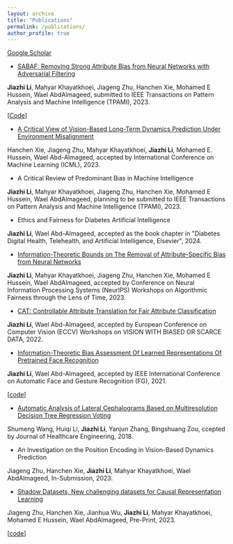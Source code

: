 ```yaml
---
layout: archive
title: "Publications"
permalink: /publications/
author_profile: true
---
```


<!-- {% if author.googlescholar %}
  You can also find my articles on <u><a href="{{author.googlescholar}}">my Google Scholar profile</a>.</u>
{% endif %}

{% include base_path %}

{% for post in site.publications reversed %}
  {% include archive-single.html %}
{% endfor %} -->


[Google Scholar](https://scholar.google.com/citations?user=lNs776QAAAAJ&hl=en)

<!-- A Rose by Any Other Name would not Smell as Sweet: Social Bias in Name Mistranslations -->
<!-- Sandra Sandoval, Jieyu Zhao, Marine Carpuat, and Hal Daume III. EMNLP 2023. -->

* [SABAF: Removing Strong Attribute Bias from Neural Networks with Adversarial Filtering](https://arxiv.org/abs/2311.07141)

 **Jiazhi Li**, Mahyar Khayatkhoei, Jiageng Zhu, Hanchen Xie, Mohamed E Hussein, Wael AbdAlmageed, submitted to IEEE Transactions on Pattern Analysis and Machine Intelligence (TPAMI), 2023.
 
 [[Code](https://github.com/jiazhi412/strong_attribute_bias)]

* [A Critical View of Vision-Based Long-Term Dynamics Prediction Under Environment Misalignment](https://proceedings.mlr.press/v202/xie23e.html)

 Hanchen Xie, Jiageng Zhu, Mahyar Khayatkhoei, **Jiazhi Li**, Mohamed E. Hussein, Wael Abd-Almageed, accepted by International Conference on Machine Learning (ICML), 2023.

* A Critical Review of Predominant Bias in Machine Intelligence

 **Jiazhi Li**, Mahyar Khayatkhoei, Jiageng Zhu, Hanchen Xie, Mohamed E Hussein, Wael AbdAlmageed, planning to be submitted to IEEE Transactions on Pattern Analysis and Machine Intelligence (TPAMI), 2023.

* Ethics and Fairness for Diabetes Artificial Intelligence

 **Jiazhi Li**, Wael Abd-Almageed, accepted as the book chapter in "Diabetes Digital Health, Telehealth, and Artificial Intelligence, Elsevier", 2024.

* [Information-Theoretic Bounds on The Removal of Attribute-Specific Bias from Neural Networks](https://arxiv.org/abs/2310.04955)

 **Jiazhi Li**, Mahyar Khayatkhoei, Jiageng Zhu, Hanchen Xie, Mohamed E Hussein, Wael AbdAlmageed, accepted by Conference on Neural Information Processing Systems (NeurIPS) Workshops on Algorithmic Fairness through the Lens of Time, 2023.

* [CAT: Controllable Attribute Translation for Fair Attribute Classification](https://arxiv.org/abs/2209.06850)

 **Jiazhi Li**, Wael Abd-Almageed, accepted by European Conference on Computer Vision (ECCV) Workshops on VISION WITH BIASED OR SCARCE DATA, 2022.

* [Information-Theoretic Bias Assessment Of Learned Representations Of Pretrained Face Recognition](https://arxiv.org/abs/2111.04673)

 **Jiazhi Li**, Wael Abd-Almageed, accepted by IEEE International Conference on Automatic Face and Gesture Recognition (FG), 2021.

 [[code](https://github.com/jiazhi412/Representation-Level-Bias)]

* [Automatic Analysis of Lateral Cephalograms Based on Multiresolution Decision Tree Regression Voting](https://www.hindawi.com/journals/jhe/2018/1797502/)

 Shumeng Wang, Huiqi Li, **Jiazhi Li**, Yanjun Zhang, Bingshuang Zou,  ccepted by Journal of Healthcare Engineering, 2018.

* An Investigation on the Position Encoding in Vision-Based Dynamics Prediction

Jiageng Zhu, Hanchen Xie, **Jiazhi Li**, Mahyar Khayatkhoei, Wael AbdAlmageed,  In-Submission, 2023.

<!-- * Toward Generalized Causal Representation Learning with Hidden Confounders via ADMG

Jiageng Zhu, Hanchen Xie, **Jiazhi Li**, Mahyar Khayatkhoei, Wael AbdAlmageed, In-Submission, 2023. -->

* [Shadow Datasets, New challenging datasets for Causal Representation Learning](https://arxiv.org/abs/2308.05707)

Jiageng Zhu, Hanchen Xie, Jianhua Wu, **Jiazhi Li**, Mahyar Khayatkhoei, Mohamed E Hussein, Wael AbdAlmageed, Pre-Print, 2023.

[[code](https://github.com/Jiagengzhu/Shadow-dataset-for-crl?utm_source=catalyzex.com)]
